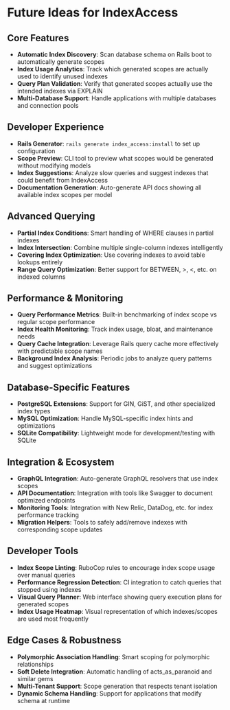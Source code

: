 # Future Ideas for IndexAccess

## Core Features
- **Automatic Index Discovery**: Scan database schema on Rails boot to automatically generate scopes
- **Index Usage Analytics**: Track which generated scopes are actually used to identify unused indexes
- **Query Plan Validation**: Verify that generated scopes actually use the intended indexes via EXPLAIN
- **Multi-Database Support**: Handle applications with multiple databases and connection pools

## Developer Experience
- **Rails Generator**: `rails generate index_access:install` to set up configuration
- **Scope Preview**: CLI tool to preview what scopes would be generated without modifying models
- **Index Suggestions**: Analyze slow queries and suggest indexes that could benefit from IndexAccess
- **Documentation Generation**: Auto-generate API docs showing all available index scopes per model

## Advanced Querying
- **Partial Index Conditions**: Smart handling of WHERE clauses in partial indexes
- **Index Intersection**: Combine multiple single-column indexes intelligently
- **Covering Index Optimization**: Use covering indexes to avoid table lookups entirely
- **Range Query Optimization**: Better support for BETWEEN, >, <, etc. on indexed columns

## Performance & Monitoring
- **Query Performance Metrics**: Built-in benchmarking of index scope vs regular scope performance
- **Index Health Monitoring**: Track index usage, bloat, and maintenance needs
- **Query Cache Integration**: Leverage Rails query cache more effectively with predictable scope names
- **Background Index Analysis**: Periodic jobs to analyze query patterns and suggest optimizations

## Database-Specific Features
- **PostgreSQL Extensions**: Support for GIN, GiST, and other specialized index types
- **MySQL Optimization**: Handle MySQL-specific index hints and optimizations
- **SQLite Compatibility**: Lightweight mode for development/testing with SQLite

## Integration & Ecosystem
- **GraphQL Integration**: Auto-generate GraphQL resolvers that use index scopes
- **API Documentation**: Integration with tools like Swagger to document optimized endpoints
- **Monitoring Tools**: Integration with New Relic, DataDog, etc. for index performance tracking
- **Migration Helpers**: Tools to safely add/remove indexes with corresponding scope updates

## Developer Tools
- **Index Scope Linting**: RuboCop rules to encourage index scope usage over manual queries
- **Performance Regression Detection**: CI integration to catch queries that stopped using indexes
- **Visual Query Planner**: Web interface showing query execution plans for generated scopes
- **Index Usage Heatmap**: Visual representation of which indexes/scopes are used most frequently

## Edge Cases & Robustness
- **Polymorphic Association Handling**: Smart scoping for polymorphic relationships
- **Soft Delete Integration**: Automatic handling of acts_as_paranoid and similar gems
- **Multi-Tenant Support**: Scope generation that respects tenant isolation
- **Dynamic Schema Handling**: Support for applications that modify schema at runtime